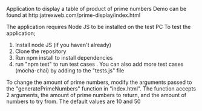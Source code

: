Application to display a table of product of prime numbers
Demo can be found at http:jatrexweb.com/prime-display/index.html

The application requires Node JS to be installed on the test PC
To test the application;
1.  Install node JS (if you haven't already)
2.  Clone the repository
3.  Run npm install to install dependencies
4. run "npm test" to run test cases . You can also add more test cases (mocha-chai) by adding to the "tests.js" file

To change the amount of prime numbers, modify the arguments passed to the "generatePrimeNumbers" function in "index.html".
The function accepts 2 arguments, the amount of prime numbers to return, and the amount of numbers to try from. The default values are 10 and 50